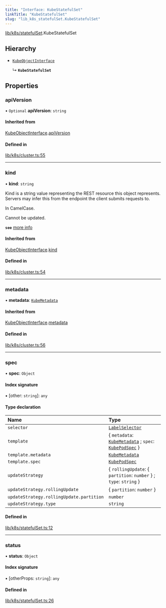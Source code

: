 ```yaml
---
title: "Interface: KubeStatefulSet"
linkTitle: "KubeStatefulSet"
slug: "lib_k8s_statefulSet.KubeStatefulSet"
---
```


[lib/k8s/statefulSet](../modules/lib_k8s_statefulSet.md).KubeStatefulSet

## Hierarchy

- [`KubeObjectInterface`](lib_k8s_cluster.KubeObjectInterface.md)

  ↳ **`KubeStatefulSet`**

## Properties

### apiVersion

• `Optional` **apiVersion**: `string`

#### Inherited from

[KubeObjectInterface](lib_k8s_cluster.KubeObjectInterface.md).[apiVersion](lib_k8s_cluster.KubeObjectInterface.md#apiversion)

#### Defined in

[lib/k8s/cluster.ts:55](https://github.com/headlamp-k8s/headlamp/blob/2ce94491/frontend/src/lib/k8s/cluster.ts#L55)

___

### kind

• **kind**: `string`

Kind is a string value representing the REST resource this object represents.
Servers may infer this from the endpoint the client submits requests to.

In CamelCase.

Cannot be updated.

**`see`** [more info](https://git.k8s.io/community/contributors/devel/sig-architecture/api-conventions.md#types-kinds)

#### Inherited from

[KubeObjectInterface](lib_k8s_cluster.KubeObjectInterface.md).[kind](lib_k8s_cluster.KubeObjectInterface.md#kind)

#### Defined in

[lib/k8s/cluster.ts:54](https://github.com/headlamp-k8s/headlamp/blob/2ce94491/frontend/src/lib/k8s/cluster.ts#L54)

___

### metadata

• **metadata**: [`KubeMetadata`](lib_k8s_cluster.KubeMetadata.md)

#### Inherited from

[KubeObjectInterface](lib_k8s_cluster.KubeObjectInterface.md).[metadata](lib_k8s_cluster.KubeObjectInterface.md#metadata)

#### Defined in

[lib/k8s/cluster.ts:56](https://github.com/headlamp-k8s/headlamp/blob/2ce94491/frontend/src/lib/k8s/cluster.ts#L56)

___

### spec

• **spec**: `Object`

#### Index signature

▪ [other: `string`]: `any`

#### Type declaration

| Name | Type |
| :------ | :------ |
| `selector` | [`LabelSelector`](lib_k8s_cluster.LabelSelector.md) |
| `template` | { `metadata`: [`KubeMetadata`](lib_k8s_cluster.KubeMetadata.md) ; `spec`: [`KubePodSpec`](lib_k8s_pod.KubePodSpec.md)  } |
| `template.metadata` | [`KubeMetadata`](lib_k8s_cluster.KubeMetadata.md) |
| `template.spec` | [`KubePodSpec`](lib_k8s_pod.KubePodSpec.md) |
| `updateStrategy` | { `rollingUpdate`: { `partition`: `number`  } ; `type`: `string`  } |
| `updateStrategy.rollingUpdate` | { `partition`: `number`  } |
| `updateStrategy.rollingUpdate.partition` | `number` |
| `updateStrategy.type` | `string` |

#### Defined in

[lib/k8s/statefulSet.ts:12](https://github.com/headlamp-k8s/headlamp/blob/2ce94491/frontend/src/lib/k8s/statefulSet.ts#L12)

___

### status

• **status**: `Object`

#### Index signature

▪ [otherProps: `string`]: `any`

#### Defined in

[lib/k8s/statefulSet.ts:26](https://github.com/headlamp-k8s/headlamp/blob/2ce94491/frontend/src/lib/k8s/statefulSet.ts#L26)
